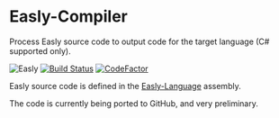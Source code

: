 # Easly-Compiler

Process Easly source code to output code for the target language (C# supported only).

![Easly](https://www.easly.org/images/16.png) [![Build Status](https://travis-ci.com/dlebansais/Easly-Compiler.svg?branch=master)](https://travis-ci.com/dlebansais/Easly-Compiler) [![CodeFactor](https://www.codefactor.io/repository/github/dlebansais/easly-compiler/badge)](https://www.codefactor.io/repository/github/dlebansais/easly-compiler) 

Easly source code is defined in the [Easly-Language](https://github.com/dlebansais/Easly-Language/) assembly.

The code is currently being ported to GitHub, and very preliminary.